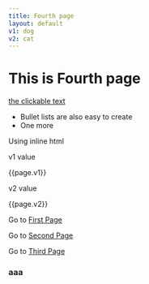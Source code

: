 ```yaml
---
title: Fourth page
layout: default
v1: dog
v2: cat
---
```


# This is Fourth page

[the clickable text](http://xlson.com/)

* Bullet lists are also easy to create
* One more

Using inline html

v1 value

<p>{{page.v1}}</p>

v2 value

<p>{{page.v2}}</p>

  

Go to [First Page](index.html)


Go to [Second Page](secpg.html)

Go to [Third Page](third.html)

### aaa